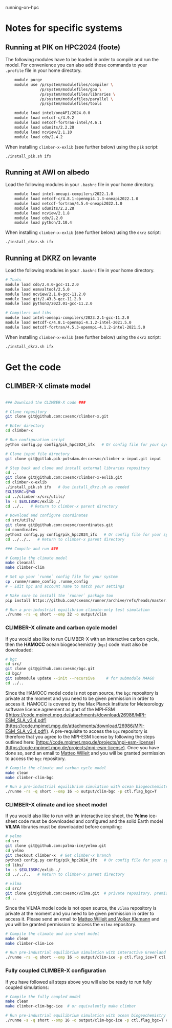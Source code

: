 running-on-hpc

# Notes for specific systems

## Running at PIK on HPC2024 (foote)

The following modules have to be loaded in order to compile and run the model.
For convenience you can also add those commands to your `.profile` file in your home directory.

```bash
    module purge
    module use /p/system/modulefiles/compiler \
               /p/system/modulefiles/gpu \
               /p/system/modulefiles/libraries \
               /p/system/modulefiles/parallel \
               /p/system/modulefiles/tools

    module load intel/oneAPI/2024.0.0
    module load netcdf-c/4.9.2
    module load netcdf-fortran-intel/4.6.1
    module load udunits/2.2.28
    module load ncview/2.1.10
    module load cdo/2.4.2
```

When installing `climber-x-exlib` (see further below) using the `pik` script:

```bash
./install_pik.sh ifx
```

## Running at AWI on albedo

Load the following modules in your `.bashrc` file in your home directory.

```bash
    module load intel-oneapi-compilers/2022.1.0
    module load netcdf-c/4.8.1-openmpi4.1.3-oneapi2022.1.0
    module load netcdf-fortran/4.5.4-oneapi2022.1.0
    module load udunits/2.2.28
    module load ncview/2.1.8
    module load cdo/2.2.0
    module load python/3.10.4
```

When installing `climber-x-exlib` (see further below) using the `dkrz` script:

```bash
./install_dkrz.sh ifx
```

## Running at DKRZ on levante

Load the following modules in your `.bashrc` file in your home directory.

```bash
# Tools
module load cdo/2.4.0-gcc-11.2.0
module load esmvaltool/2.5.0
module load ncview/2.1.8-gcc-11.2.0
module load git/2.43.3-gcc-11.2.0
module load python3/2023.01-gcc-11.2.0

# Compilers and libs
module load intel-oneapi-compilers/2023.2.1-gcc-11.2.0
module load netcdf-c/4.8.1-openmpi-4.1.2-intel-2021.5.0
module load netcdf-fortran/4.5.3-openmpi-4.1.2-intel-2021.5.0
```

When installing `climber-x-exlib` (see further below) using the `dkrz` script:

```bash
./install_dkrz.sh ifx
```

# Get the code

## CLIMBER-X climate model

```bash

### Download the CLIMBER-X code ###

# Clone repository
git clone git@github.com:cxesmc/climber-x.git

# Enter directory 
cd climber-x

# Run configuration script
python config.py config/pik_hpc2024_ifx   # Or config file for your system

# Clone input file directory
git clone git@gitlab.pik-potsdam.de:cxesmc/climber-x-input.git input

# Step back and clone and install external libraries repository
cd ..
git clone git@github.com:cxesmc/climber-x-exlib.git
cd climber-x-exlib
./install_pik.sh ifx   # Use install_dkrz.sh as needed
EXLIBSRC=$PWD
cd ../climber-x/src/utils/
ln -s $EXLIBSRC/exlib ./
cd ../..   # Return to climber-x parent directory

# Download and configure coordinates
cd src/utils/
git clone git@github.com:cxesmc/coordinates.git
cd coordinates
python3 config.py config/pik_hpc2024_ifx   # Or config file for your system
cd ../../..   # Return to climber-x parent directory

### Compile and run ###

# Compile the climate model 
make cleanall
make climber-clim

# Set up your `runme` config file for your system
cp .runme/runme_config .runme_config
# - Edit hpc and account name to match your settings

# Make sure to install the `runner` package too
pip install https://github.com/cxesmc/runner/archive/refs/heads/master.zip

# Run a pre-industrial equilibrium climate-only test simulation
./runme -rs -q short --omp 32 -o output/clim
```

### CLIMBER-X climate and carbon cycle model

If you would also like to run CLIMBER-X with an interactive carbon cycle, then the **HAMOCC**
ocean biogeochemistry (`bgc`) code must also be downloaded:

```bash
# bgc
cd src/
git clone git@github.com:cxesmc/bgc.git
cd bgc/
git submodule update --init --recursive     # for submodule M4AGO 
cd ../..
```

Since the HAMOCC model code is not open source, the `bgc` repository is private at the moment and 
you need to be given permission in order to access it. HAMOCC is covered by the Max Planck Institute for
Meteorology software licence agreement as part of the MPI-ESM ([https://code.mpimet.mpg.de/attachments/download/26986/MPI-ESM_SLA_v3.4.pdf](https://code.mpimet.mpg.de/attachments/download/26986/MPI-ESM_SLA_v3.4.pdf)).
A pre-requisite to access the `bgc` repository is therefore that you agree to the MPI-ESM license
by following the steps outlined here: [https://code.mpimet.mpg.de/projects/mpi-esm-license](https://code.mpimet.mpg.de/projects/mpi-esm-license).
Once you have done so, send an email to [Matteo Willeit](mailto:matteo.willeit@gmail.com?subject=[GitHub]%20bgc%20source%20code) and you will be granted permission to access the `bgc` repository. 

```bash
# Compile the climate and carbon cycle model 
make clean
make climber-clim-bgc

# Run a pre-industrial equilibrium simulation with ocean biogeochemistry
./runme -rs -q short --omp 16 -o output/clim-bgc -p ctl.flag_bgc=T
```

### CLIMBER-X climate and ice sheet model

If you would also like to run with an interactive ice sheet, the **Yelmo** ice-sheet code 
must be downloaded and configured and the solid Earth model **VILMA** libraries must be 
downloaded before compiling:

```bash
# yelmo
cd src
git clone git@github.com:palma-ice/yelmo.git
cd yelmo
git checkout climber-x  # Get climber-x branch
python3 config.py config/pik_hpc2024_ifx   # Or config file for your system
cd libs/ 
ln -s $EXLIBSRC/exlib ./
cd ../../..   # Return to climber-x parent directory

# vilma
cd src/
git clone git@github.com:cxesmc/vilma.git  # private repository, premission needed
cd ..
```
Since the VILMA model code is not open source, the `vilma` repository is private at the moment and you need to be given permission in order to access it. Please send an email to [Matteo Willeit and Volker Klemann](mailto:matteo.willeit@gmail.com,volkerk@gfz-potsdam.de?subject=[GitHub]%20VILMA%20access) and you will be granted permission to access the `vilma` repository.

```bash
# Compile the climate and ice sheet model
make clean
make climber-clim-ice

# Run pre-industrial equilibrium simulation with interactive Greenland ice sheet
./runme -rs -q short --omp 16 -o output/clim-ice -p ctl.flag_ice=T ctl.flag_geo=T ctl.flag_smb=T ctl.flag_imo=T ctl.ice_model_name=yelmo ctl.ice_domain_name=GRL-16KM
```

### Fully coupled CLIMBER-X configuration

If you have followed all steps above you will also be ready to run fully coupled simulations:

```bash
# Compile the fully coupled model
make clean
make climber-clim-bgc-ice  # or equivalently make climber

# Run pre-industrial equilibrium simulation with ocean biogeochemistry and interactive Greenland ice sheet
./runme -s -q short --omp 16 -o output/clim-bgc-ice -p ctl.flag_bgc=T ctl.flag_ice=T ctl.flag_geo=T ctl.flag_smb=T ctl.flag_imo=T ctl.ice_model_name=yelmo ctl.ice_domain_name=GRL-16KM
```
